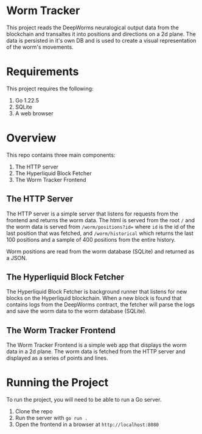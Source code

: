 # Worm Tracker
This project reads the DeepWorms neuralogical output data from the blockchain
and transaltes it into positions and directions on a 2d plane. The data is
persisted in it's own DB and is used to create a visual representation of the
worm's movements.

# Requirements
This project requires the following:
1. Go 1.22.5
2. SQLite
3. A web browser

# Overview
This repo contains three main components:
1. The HTTP server
2. The Hyperliquid Block Fetcher
2. The Worm Tracker Frontend

## The HTTP Server
The HTTP server is a simple server that listens for requests from the frontend
and returns the worm data. The html is served from the root `/` and the worm
data is served from `/worm/positions?id=` where `id` is the id of the last
position that was fetched, and `/worm/historical` which returns the last 100
positions and a sample of 400 positions from the entire history.

Worm positions are read from the worm database (SQLite) and returned as a JSON.

## The Hyperliquid Block Fetcher
The Hyperliquid Block Fetcher is background runner that listens for new blocks
on the Hyperliquid blockchain. When a new block is found that contains logs from
the DeepWorms contract, the fetcher will parse the logs and save the worm data
to the worm database (SQLite).

## The Worm Tracker Frontend
The Worm Tracker Frontend is a simple web app that displays the worm data in a
2d plane. The worm data is fetched from the HTTP server and displayed as a
series of points and lines.

# Running the Project
To run the project, you will need to be able to run a Go server.

1. Clone the repo
2. Run the server with `go run .`
3. Open the frontend in a browser at `http://localhost:8080`



